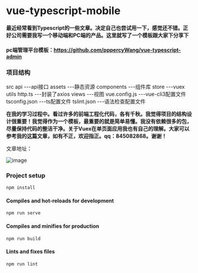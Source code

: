 # vue-typescript-mobile


**最近经常看到Typescript的一些文章。决定自己也尝试用一下，感觉还不错。正好公司需要我写一个移动端和PC端的产品。这里就写了一个模板跟大家下分享下**

#### pc端管理平台模板：https://github.com/pppercyWang/vue-typescript-admin

### 项目结构
src 
  api ---api接口
  assets ---静态资源
  components ---组件库
  store ---vuex
  utils
    http.ts ---封装了axios
  views ---视图
vue.config.js ---vue-cli3配置文件
tsconfig.json ---ts配置文件
tslint.json ---语法检查配置文件

 **在我的学习过程中。看过许多的前端工程化代码，各有千秋。我觉得项目的结构设计很重要！我觉得作为一个模板，最重要的就是简单易懂。我没有依赖很多的包，尽量保持代码的整洁干净。关于Vuex在单页面应用我也有自己的理解。大家可以参考我的这篇文章，如有不正，欢迎指正。qq：845082868。谢谢！**
 
 文章地址：
 

![image](https://github.com/pppercyWang/vue-typescript-mobile/blob/master/public/img/20190708194751.png)

### Project setup
```
npm install
```

#### Compiles and hot-reloads for development
```
npm run serve
```

#### Compiles and minifies for production
```
npm run build
```

#### Lints and fixes files
```
npm run lint
```

